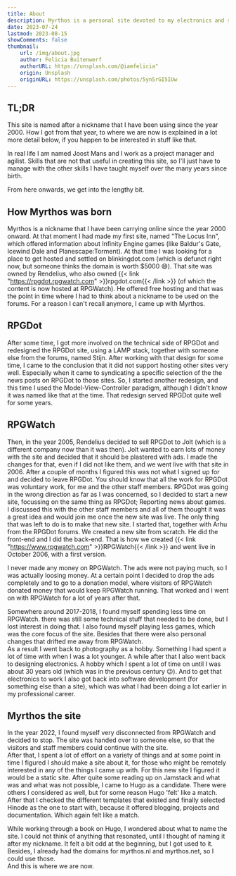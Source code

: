 ```yaml
---
title: About
description: Myrthos is a personal site devoted to my electronics and software projects, photography and other tech stuff
date: 2023-07-24
lastmod: 2023-08-15
showComments: false
thumbnail:
    url: /img/about.jpg
    author: Felicia Buitenwerf
    authorURL: https://unsplash.com/@iamfelicia"
    origin: Unsplash
    originURL: https://unsplash.com/photos/5yn5rGI5IUw
---
```

<!-- CSpell:ignore Buitenwerf Joost agilist Baldur Icewind Planescape blinkingdot Rendelius rpgdot rpgwatch Stijn Arhu Jamstack Hinode lastmod -->
  
## TL;DR  

This site is named after a nickname that I have been using since the year 2000. How I got from that year, to where we are now is explained in a lot more detail below, if you happen to be interested in stuff like that.

In real life I am named Joost Mans and I work as a project manager and agilist. Skills that are not that useful in creating this site, so I'll just have to manage with the other skills I have taught myself over the many years since birth.

From here onwards, we get into the lengthy bit.

## How Myrthos was born

Myrthos is a nickname that I have been carrying online since the year 2000 onward. At that moment I had made my first site, named "The Locus Inn", which offered information about Infinity Engine games (like Baldur's Gate, Icewind Dale and Planescape:Torment). At that time I was looking for a place to get hosted and settled on blinkingdot.com (which is defunct right now, but someone thinks the domain is worth $5000 :smile:). That site was owned by Rendelius, who also owned {{< link "https://rpgdot.rpgwatch.com" >}}rpgdot.com{{< /link >}} (of which the content is now hosted at RPGWatch). He offered free hosting and that was the point in time where I had to think about a nickname to be used on the forums. For a reason I can't recall anymore, I came up with Myrthos.

## RPGDot

After some time, I got more involved on the technical side of RPGDot and redesigned the RPGDot site, using a LAMP stack, together with someone else from the forums, named Stijn. After working with that design for some time, I came to the conclusion that it did not support hosting other sites very well. Especially when it came to syndicating a specific selection of the the news posts on RPGDot to those sites. So, I started another redesign, and this time I used the Model-View-Controller paradigm, although I didn't know it was named like that at the time. That redesign served RPGDot quite well for some years.

## RPGWatch

Then, in the year 2005, Rendelius decided to sell RPGDot to Jolt (which is a different company now than it was then). Jolt wanted to earn lots of money with the site and decided that it should be plastered with ads. I made the changes for that, even if I did not like them, and we went live with that site in 2006. After a couple of months I figured this was not what I signed up for and decided to leave RPGDot. You should know that all the work for RPGDot was voluntary work, for me and the other staff members. RPGDot was going in the wrong direction as far as I was concerned, so I decided to start a new site, focussing on the same thing as RPGDot; Reporting news about games.  
I discussed this with the other staff members and all of them thought it was a great idea and would join me once the new site was live. The only thing that was left to do is to make that new site. I started that, together with Arhu from the RPGDot forums. We created a new site from scratch. He did the front-end and I did the back-end. That is how we created {{< link "https://www.rpgwatch.com" >}}RPGWatch{{< /link >}} and went live in October 2006, with a first version.

I never made any money on RPGWatch. The ads were not paying much, so I was actually loosing money. At a certain point I decided to drop the ads completely and to go to a donation model, where visitors of RPGWatch donated money that would keep RPGWatch running. That worked and I went on with RPGWatch for a lot of years after that.

Somewhere around 2017-2018, I found myself spending less time on RPGWatch. there was still some technical stuff that needed to be done, but I lost interest in doing that. I also found myself playing less games, which was the core focus of the site. Besides that there were also personal changes that drifted me away from RPGWatch.  
As a result I went back to photography as a hobby. Something I had spent a lot of time with when I was a lot younger. A while after that I also went back to designing electronics. A hobby which I spent a lot of time on until I was about 30 years old (which was in the previous century :wink:). And to get that electronics to work I also got back into software development (for something else than a site), which was what I had been doing a lot earlier in my professional career.

## Myrthos the site

In the year 2022, I found myself very disconnected from RPGWatch and decided to stop. The site was handed over to someone else, so that the visitors and staff members could continue with the site.  
After that, I spent a lot of effort on a variety of things and at some point in time I figured I should make a site about it, for those who might be remotely interested in any of the things I came up with. For this new site I figured it would be a static site. After quite some reading up on Jamstack and what was and what was not possible, I came to Hugo as a candidate. There were others I considered as well, but for some reason Hugo 'felt' like a match. After that I checked the different templates that existed and finally selected Hinode as the one to start with, because it offered blogging, projects and documentation. Which again felt like a match.

While working through a book on Hugo, I wondered about what to name the site. I could not think of anything that resonated, until I thought of naming it after my nickname. It felt a bit odd at the beginning, but I got used to it. Besides, I already had the domains for myrthos.nl and myrthos.net, so I could use those.  
And this is where we are now.
